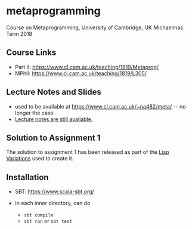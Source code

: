 # metaprogramming

Course on Metaprogramming, University of Cambridge, UK
Michaelmas Term 2018

## Course Links

- Part II: https://www.cl.cam.ac.uk/teaching/1819/Metaprog/
- MPhil: https://www.cl.cam.ac.uk/teaching/1819/L305/

## Lecture Notes and Slides

- used to be available at https://www.cl.cam.ac.uk/~na482/meta/ -- no longer the case
- [Lecture notes are still available.](https://namin.seas.harvard.edu/files/namin/files/metaprogramming-lecture-notes.pdf)

## Solution to Assignment 1

The solution to assignment 1 has been released as part of the [Lisp Variations](https://github.com/namin/lisp-variations) used to create it.

## Installation

- SBT: https://www.scala-sbt.org/

- In each inner directory, can do
  * `sbt compile`
  * `sbt run` or `sbt test`

